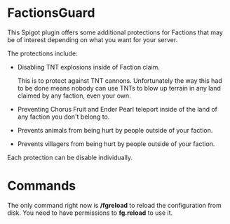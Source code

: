 # FactionsGuard
This Spigot plugin offers some additional protections for Factions that may be of interest depending on what you want for your server.

The protections include:
* Disabling TNT explosions inside of Faction claim.

  This is to protect against TNT cannons. Unfortunately the way this had to be done means nobody can use TNTs to blow up terrain in any land claimed by any faction, even your own.

* Preventing Chorus Fruit and Ender Pearl teleport inside of the land of any faction you don't belong to.
* Prevents animals from being hurt by people outside of your faction.
* Prevents villagers from being hurt by people outside of your faction.

Each protection can be disable individually.

# Commands
The only command right now is **/fgreload** to reload the configuration from disk.
You need to have permissions to **fg.reload** to use it.
